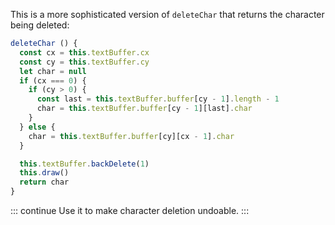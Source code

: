 This is a more sophisticated version of `deleteChar` that returns the character being deleted:

```js
deleteChar () {
  const cx = this.textBuffer.cx
  const cy = this.textBuffer.cy
  let char = null
  if (cx === 0) {
    if (cy > 0) {
      const last = this.textBuffer.buffer[cy - 1].length - 1
      char = this.textBuffer.buffer[cy - 1][last].char
    }
  } else {
    char = this.textBuffer.buffer[cy][cx - 1].char
  }

  this.textBuffer.backDelete(1)
  this.draw()
  return char
}
```

::: continue
Use it to make character deletion undoable.
:::
